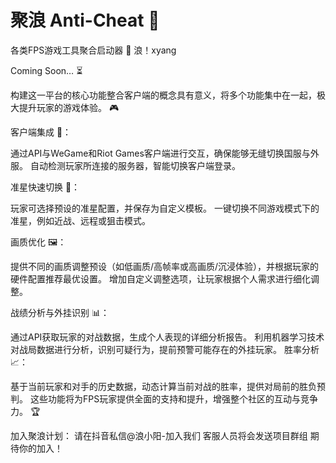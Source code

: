 # 聚浪 Anti-Cheat 🚀
各类FPS游戏工具聚合启动器 🌟 浪！xyang

Coming Soon… ⏳

构建这一平台的核心功能整合客户端的概念具有意义，将多个功能集中在一起，极大提升玩家的游戏体验。 🎮

客户端集成 🔗：

通过API与WeGame和Riot Games客户端进行交互，确保能够无缝切换国服与外服。
自动检测玩家所连接的服务器，智能切换客户端登录。

准星快速切换 🎯：

玩家可选择预设的准星配置，并保存为自定义模板。
一键切换不同游戏模式下的准星，例如近战、远程或狙击模式。

画质优化 🖼️：

提供不同的画质调整预设（如低画质/高帧率或高画质/沉浸体验），并根据玩家的硬件配置推荐最优设置。
增加自定义调整选项，让玩家根据个人需求进行细化调整。

战绩分析与外挂识别 📊：

通过API获取玩家的对战数据，生成个人表现的详细分析报告。
利用机器学习技术对战局数据进行分析，识别可疑行为，提前预警可能存在的外挂玩家。
胜率分析 📈：

基于当前玩家和对手的历史数据，动态计算当前对战的胜率，提供对局前的胜负预判。
这些功能将为FPS玩家提供全面的支持和提升，增强整个社区的互动与竞争力。 🏆

加入聚浪计划：
请在抖音私信@浪小阳-加入我们
客服人员将会发送项目群组
期待你的加入！
